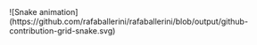 <div> 
  ![Snake animation](https://github.com/rafaballerini/rafaballerini/blob/output/github-contribution-grid-snake.svg)
</div>



